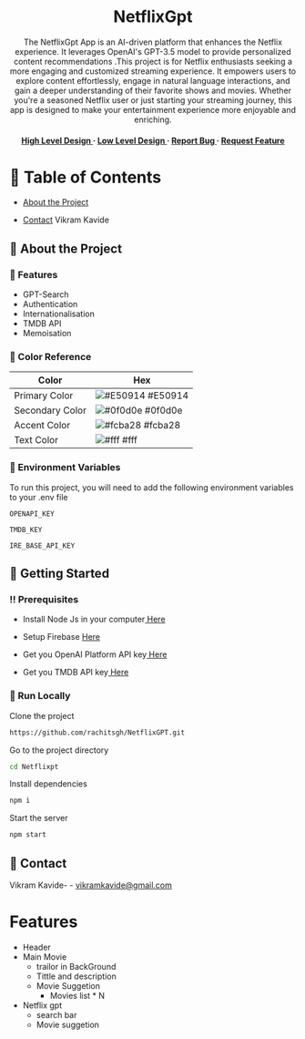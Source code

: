 <div align='center'>



<h1>NetflixGpt</h1>
<p>The NetflixGpt App is an AI-driven platform that enhances the Netflix experience. It leverages OpenAI's GPT-3.5 model to provide personalized content recommendations .This project is for Netflix enthusiasts seeking a more engaging and customized streaming experience. It empowers users to explore content effortlessly, engage in natural language interactions, and gain a deeper understanding of their favorite shows and movies. Whether you're a seasoned Netflix user or just starting your streaming journey, this app is designed to make your entertainment experience more enjoyable and enriching.</p>

<h4><a href="https://docs.google.com/document/d/1MRehXp7JD-H75svdetxAA1FSRX53Kw5fxd2pwIscPZE/"> High Level Design </a> <span>  · </span> <a href="https://docs.google.com/document/d/1AYPz0O5CtxGiedfSvLvJaGWHzmupCpC1FrryovQ06p0/edit?usp=sharing"> Low Level Design </a> <span> · </span> <a href="https://github.com/rachitsgh/NetflixGPT/issues"> Report Bug </a> <span> · </span> <a href="https://github.com/rachitsgh/NetflixGPT/issues"> Request Feature </a> </h4>

</div>

# :notebook_with_decorative_cover: Table of Contents

- [About the Project](#star2-about-the-project)

- [Contact](#handshake-contact) Vikram Kavide

## :star2: About the Project




### :dart: Features

- GPT-Search
- Authentication
- Internationalisation
- TMDB API
- Memoisation

### :art: Color Reference

| Color           | Hex                                                              |
| --------------- | ---------------------------------------------------------------- |
| Primary Color   | ![#E50914](https://via.placeholder.com/10/E50914?text=+) #E50914 |
| Secondary Color | ![#0f0d0e](https://via.placeholder.com/10/0f0d0e?text=+) #0f0d0e |
| Accent Color    | ![#fcba28](https://via.placeholder.com/10/fcba28?text=+) #fcba28 |
| Text Color      | ![#fff](https://via.placeholder.com/10/fff?text=+) #fff          |

### :key: Environment Variables

To run this project, you will need to add the following environment variables to your .env file

`OPENAPI_KEY`

`TMDB_KEY`

`IRE_BASE_API_KEY`

## :toolbox: Getting Started

### :bangbang: Prerequisites

- Install Node Js in your computer<a href="https://nodejs.org/en"> Here</a>
- Setup Firebase <a href="https://firebase.google.com/"> Here</a>

- Get you OpenAI Platform API key<a href="https://platform.openai.com/"> Here</a>
- Get you TMDB API key<a href="https://developer.themoviedb.org/reference/intro/getting-started"> Here</a>

### :running: Run Locally

Clone the project

```bash
https://github.com/rachitsgh/NetflixGPT.git
```

Go to the project directory

```bash
cd Netflixpt
```

Install dependencies

```bash
npm i
```

Start the server

```bash
npm start
```




## :handshake: Contact

Vikram Kavide- - vikramkavide@gmail.com


# Features

- Header
- Main Movie
    - trailor in BackGround
    - Tittle and description
    - Movie Suggetion
        - Movies list * N
- Netflix gpt
    - search bar
    - Movie suggetion
